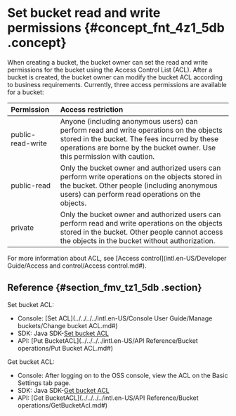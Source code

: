 # Set bucket read and write permissions {#concept_fnt_4z1_5db .concept}

When creating a bucket, the bucket owner can set the read and write permissions for the bucket using the Access Control List \(ACL\). After a bucket is created, the bucket owner can modify the bucket ACL according to business requirements. Currently, three access permissions are available for a bucket:

|Permission|Access restriction|
|:---------|:-----------------|
|public-read-write|Anyone \(including anonymous users\) can perform read and write operations on the objects stored in the bucket. The fees incurred by these operations are borne by the bucket owner. Use this permission with caution.|
|public-read|Only the bucket owner and authorized users can perform write operations on the objects stored in the bucket. Other people \(including anonymous users\) can perform read operations on the objects.|
|private|Only the bucket owner and authorized users can perform read and write operations on the objects stored in the bucket. Other people cannot access the objects in the bucket without authorization.|

For more information about ACL, see [Access control](intl.en-US/Developer Guide/Access and control/Access control.md#).

## Reference {#section_fmv_tz1_5db .section}

Set bucket ACL:

-   Console: [Set ACL](../../../../intl.en-US/Console User Guide/Manage buckets/Change bucket ACL.md#)
-   SDK: Java SDK-[Set bucket ACL](https://www.alibabacloud.com/help/doc-detail/32012.htm)
-   API: [Put BucketACL](../../../../intl.en-US/API Reference/Bucket operations/Put Bucket ACL.md#)

Get bucket ACL:

-   Console: After logging on to the OSS console, view the ACL on the Basic Settings tab page.
-   SDK: Java SDK-[Get bucket ACL](https://www.alibabacloud.com/help/doc-detail/32012.htm)
-   API: [Get BucketACL](../../../../intl.en-US/API Reference/Bucket operations/GetBucketAcl.md#)

